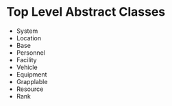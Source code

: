 # Top Level Abstract Classes

- System
- Location
- Base
- Personnel
- Facility
- Vehicle
- Equipment
- Grapplable
- Resource
- Rank 